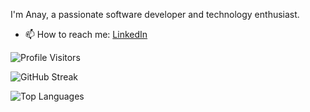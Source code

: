 I'm Anay, a passionate software developer and technology enthusiast.

- 📫 How to reach me: [LinkedIn](https://www.linkedin.com/in/Anaymalviya007/)

![Profile Visitors](https://vbr.wocr.tk/badge?page_id=Anaymalviya007.Anaymalviya007&color=00cf00)

![GitHub Streak](https://github-readme-streak-stats.herokuapp.com/?user=Anaymalviya007&theme=vue-dark)

![Top Languages](https://github-readme-stats.vercel.app/api/top-langs/?username=Anaymalviya007&theme=vue-dark&layout=compact)

